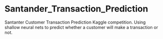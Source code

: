 # Santander_Transaction_Prediction

Santanter Customer Transaction Prediction Kaggle competition.  Using shallow neural nets to predict whether a customer will make a transaction or not. 
